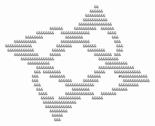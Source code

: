 ### 
                                                                                
                                                                                
                                                                                
                                                &&                              
                                              &&&&&&                            
                                            &&&&&&&&&                           
                                           &&&&&&&&&&&                         
                                         &&&&&&&&&&&&&&&                        
                            &&&&&&     &&&&&&&&&&  &&&&&&                       
                      &&&&&&&&   &&&&&&&&&&&&&        &&&&                      
                 &&&&&&&&          &&&&&&&&             &&&                     
            &&&&&&&&&&           &&&&&&&&&&&&&           &&&                    
        &&&&&&&&&&&&           &&&&&&&     &&&&&&         &&&                   
         &&&&&&&&&&&&        &&&&&&          &&&&&&&&     &&&                   
            &&&&&&&&&&&     &&&&&               &&&&&&&& &&&                    
               &&&&&&&&&&&&&&&                    &&&&&&&&&                    
                  &&&&&&&&&&                         &&&&&&&&&&                 
                      &&&&&&&&                    &&&&&&&&&&&&&&&&              
                     &&& &&&&&&&&               &&&&&    &&&&&&&&&&&&           
                    &&&     &&&&&&&          &&&&&&        #&&&&&&&&&&&&        
                    &&&         &&&&&&     &&&&&&&           &&&&&&&&&&&&       
                     &&&           &&&&&&&&&&&&&           &&&&&&&&&            
                      &&&             &&&&&&&&          &&&&&&&                 
                       &&&&        &&&&&&&&&&&&&   &&&&&&&                      
                        &&&&&&  &&&&&&&&&&     &&&&&                            
                         &&&&&&&&&&&&&&&                                        
                          &&&&&&&&&&&&                                          
                            &&&&&&&&                                            
                             &&&&&                                            
                              &&&                                               
                                                                                
                                                                                
<!--
**EnzoCrisostomo/EnzoCrisostomo** is a ✨ _special_ ✨ repository because its `README.md` (this file) appears on your GitHub profile.

Here are some ideas to get you started:

- 🔭 I’m currently working on ...
- 🌱 I’m currently learning ...
- 👯 I’m looking to collaborate on ...
- 🤔 I’m looking for help with ...
- 💬 Ask me about ...
- 📫 How to reach me: ...
- 😄 Pronouns: ...
- ⚡ Fun fact: ...
-->
